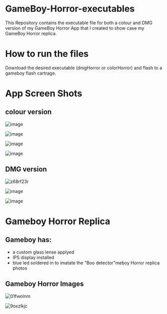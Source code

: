 # GameBoy-Horror-executables
This Repository contains the executable file for both a colour and DMG version of my GameBoy Horror App that I created to show case my GameBoy Horror replica.

# How to run the files

Download the desired executable (dmgHorror or colorHorror) and flash to a gameboy flash cartrage.

# App Screen Shots
## colour version

![image](https://github.com/jlamont82/GameBoy-Horror-Color-App/assets/57664420/3eff7759-5008-4293-b1ea-e0da8c23024b)

![image](https://github.com/jlamont82/GameBoy-Horror-Color-App/assets/57664420/c0de61a9-c4d4-46ff-9d6c-570fbd54a704)

![image](https://github.com/jlamont82/GameBoy-Horror-Color-App/assets/57664420/29120486-78a5-4279-92c9-72d46712a640)

![image](https://github.com/jlamont82/GameBoy-Horror-Color-App/assets/57664420/216becbc-b476-4b98-a4f8-bae02a5e1e82)

## DMG version

![z68rf23r](https://github.com/jlamont82/GameBoy-Horror-executables/assets/57664420/6766bb63-8c1a-400f-9fe7-2f510bccc387)


![image](https://github.com/jlamont82/GameBoy-Horror-App/assets/57664420/e2075674-69b3-4e6f-903a-2538dea8e06d)

![image](https://github.com/jlamont82/GameBoy-Horror-App/assets/57664420/e7b515e9-94f1-47a1-b6c2-09977151cc3a)

# Gameboy Horror Replica

## Gameboy has:
* a custom glass lense applyed
* IPS display installed
* blue led soldered in to imatate the "Boo detector"meboy Horror replica photos

## Gameboy Horror Images

![01fwolnm](https://github.com/jlamont82/GameBoy-Horror-executables/assets/57664420/3e6c2fa9-09da-4736-8013-faac8ce72303)

![9oxzlkjc](https://github.com/jlamont82/GameBoy-Horror-executables/assets/57664420/249f67c0-a7b7-4fc5-b058-eee935cb3fbc)



